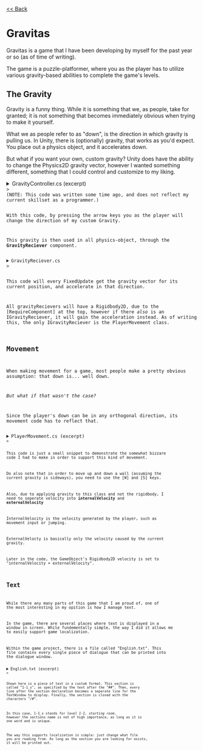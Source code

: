 [<< Back](https://salmaster1.github.io/Portfolio/)

# Gravitas  

Gravitas is a game that I have been developing by myself for the past year or so (as of time of writing).  

The game is a puzzle-platformer, where you as the player has to utilize various gravity-based abilities to complete the game's levels.  

## The Gravity  

Gravity is a funny thing. While it is something that we, as people, take for granted; it is not something that becomes immediately obvious when trying to make it yourself.  

What we as people refer to as "down", is the direction in which gravity is pulling us. In Unity, there is (optionally) gravity, that works as you'd expect. You place out a physics object, and it accelerates down.  

But what if you want your own, custom gravity?  Unity does have the ability to change the Physics2D gravity vector, however I wanted something different, something that I could control and customize to my liking.  

<details><summary>GravityController.cs (excerpt)</summary>
  <pre><code class="language-csharp">

    void UpdateGravity()
    {
        if (textWindow.IsDisplayingText || (abilityCount &#60;= 0))
        {
            return;
        }

        if (Input.GetAxisRaw("Gravity Vertical") != 0)
        {
            previousParticleSystem.SetActive(false);

            Gravity = 9.81f * Input.GetAxisRaw("Gravity Vertical") * Vector2.up;
            CountAbility();

            if(Gravity.y &#62; 0)
            {
                upSystem.SetActive(true);
            }
            else
            {
                downSystem.SetActive(true);
            }
        }
        else if (Input.GetAxisRaw("Gravity Horizontal") != 0)
        {
            previousParticleSystem.SetActive(false);

            Gravity = 9.81f * Input.GetAxisRaw("Gravity Horizontal") * Vector2.right;
            CountAbility();

            if(Gravity.x &#62; 0)
            {
                rightSystem.SetActive(true);
            }
            else
            {
                leftSystem.SetActive(true);
            }
        }
    }

    </code></pre>
</details>>
(NOTE: This code was written some time ago, and does not reflect my current skillset as a programmer.)  

With this code, by pressing the arrow keys you as the player will change the direction of my custom Gravity.

This gravity is then used in all physics-object, through the **GravityReciever** component.

<details><summary>GravityReciever.cs</summary>
  <pre><code class="language-csharp">

[RequireComponent(typeof(Rigidbody2D))]
public class GravityReciever : MonoBehaviour
{
    Rigidbody2D rb2D;
    GravityController gravityController;
    IGravityReciever gravityReciever;
    GravityOrb pull, push;

    private void Awake()
    {
        if(!TryGetComponent(out gravityReciever))
        {
            rb2D = GetComponent&#60;Rigidbody2D&#62;();
        }
    }

    private void Start()
    {
        gravityController = GravityController.Instance;
        pull = GravityOrb.Pull;
        push = GravityOrb.Push;
    }

    protected virtual void FixedUpdate()
    {
        Vector2 gravitySum = (gravityController.Gravity + pull.GetGravity(transform.position) + push.GetGravity(transform.position)) * Time.fixedDeltaTime;

        if (gravityReciever != null)
        {
            gravityReciever.ApplyGravity(gravitySum);
        }
        else
        {
            rb2D.linearVelocity += gravitySum;
        }
    }
}

public interface IGravityReciever
{
    public abstract void ApplyGravity(Vector2 gravity);
}
    </code></pre>
</details>>

This code will every FixedUpdate get the gravity vector for its current position, and accelerate in that direction.  

All gravityRecievers will have a Rigidbody2D, due to the [RequireComponent] at the top, however if there *also* is an IGravityReciever, it will gain the acceleration instead. As of writing this, the only IGravityReciever is the PlayerMovement class.  

## Movement

When making movement for a game, most people make a pretty obvious assumption: that down is... well down.  

*But what if that wasn't the case?*  

Since the player's down can be in any orthogonal direction, its movement code has to reflect that.  

<details><summary>PlayerMovement.cs (excerpt)</summary>
  <pre><code class="language-csharp">

    void Movement()
    {
        if (input.sqrMagnitude &#60; 0.25f)
        {
            Decelerate();
        }
        else
        {
            if (down.x == 0)
            {
                if ((internalVelocity.x) * input.x &#60; maxSpeed)
                {
                    internalVelocity += acceleration * input.x * Time.fixedDeltaTime * Vector2.right;

                    if((internalVelocity.x &#60; 0) == (externalVelocity.x &#62; 0))
                    {
                        externalVelocity.x = 0;
                    }

                    if((internalVelocity.x &#62; 0) == (input.x &#60; 0))
                    {
                        internalVelocity += deceleration * input.x * Time.fixedDeltaTime * Vector2.right;
                    }
                }
            }
            else if (down.y == 0)
            {
                if ((internalVelocity.y) * input.y &#60; maxSpeed)
                {
                    internalVelocity += acceleration * input.y * Time.fixedDeltaTime * Vector2.up;

                    if ((internalVelocity.y &#60; 0) == (externalVelocity.y &#62; 0))
                    {
                        externalVelocity.y = 0;
                    }

                    if ((internalVelocity.y &#62; 0) == (input.y &#60; 0))
                    {
                        internalVelocity += deceleration * input.y * Time.fixedDeltaTime * Vector2.up;
                    }
                }
            }
        }
    }
        </code></pre>
</details>>

This code is just a small snippet to demonstrate the somewhat bizzare code I had to make in order to support this kind of movement.  

Do also note that in order to move up and down a wall (assuming the current gravity is sideways), you need to use the [W] and [S] keys.  

Also, due to applying gravity to this class and not the rigidbody, I need to seperate velocity into **internalVelocity** and **externalVelocity**  

InternalVelocity is the velocity generated by the player, such as movement input or jumping.  

ExternalVelocty is basically only the velocity caused by the current gravity.  

Later in the code, the GameObject's Rigidbody2D velocity is set to "internalVelocity + externalVelocity".  

## Text

While there any many parts of this game that I am proud of, one of the most interesting in my opition is how I manage text.  

In the game, there are several places where text is displayed in a window in screen. While fundementally simple, the way I did it allows me to easily support game localization.  

Within the game project, there is a file called "English.txt". This file contains every single piece of dialogue that can be printed into the dialogue window.  

<details><summary>English.txt (excerpt)</summary>
  <pre><code class="language-csharp">

&#35;&#35; 1-1_s
You seem to be in quite the predicament.
As you might have noticed, you are unable to jump up to the portal.
May I suggest... pressing the "up" arrow on your keyboard?
I think you'll figure it out from there.
/#

        </code></pre>
</details>>

Shown here is a piece of text in a custom format. This section is called "1-1_s", as specified by the text after the "##". Then, every line after the section declaration becomes a seperate line for the TextWindow to display. Finally, the section is closed with the characters "/#".

In this case, 1-1_s stands for *level 1-1, starting room*, however the sections name is not of high importance, as long as it is one word and is unique.

The way this supports localization is simple: just change what file you are reading from. As long as the section you are looking for exists, it will be printed out.
